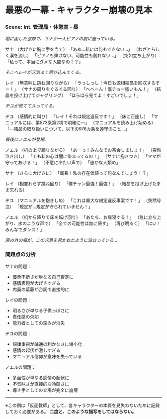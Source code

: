 # 最悪の一幕 - キャラクター崩壊の見本

### Scene: Int. 管理局・休憩室 - 昼

*堀に面した窓際で、サナが一人ピアノの前に座っている。*

サナ
（大げさに胸に手を当て）
「ああ...私には何もできない...」
（わざとらしく涙を流し）
「ピアノも弾けない、可能性も創れない...」
（突如立ち上がり）
「私って、本当にダメな人間なの！？」

*そこへレイが元気よく飛び込んでくる。*

レイ
（無意味に跳ね回りながら）
「うっしっし！今日も源相結晶を回収するぞー！」
（サナの周りをぐるぐる回り）
「へへーん！僕チョー強いもん！」
（結晶を投げ上げてジャグリング）
「ほらほら見てよ！すごいでしょ！」

*ヂユが慌てて入ってくる。*

ヂユ
（感情的に叫び）
「レイ！それは規定違反です！」
（床に正座し）
「マニュアルには、第573条第2項で明確に―」
（マニュアルを読み上げ始める）
「―結晶の取り扱いについて、以下の976カ条を遵守のこと...」

*最後にノエルが登場。*

ノエル
（机の上で踊りながら）
「あーっ！みんなでお茶会しましょ！」
（突然泣き出し）
「でも私の心は闇に染まってるの！」
（サナに抱きつき）
「ママが守ってあげる！」
（不意に冷たい声で）
「愚かな人類め」

サナ
（さらに大げさに）
「局長！私の存在価値って何なんでしょう！？」

レイ
（相変わらず跳ね回り）
「僕チャン最強！最強！」
（結晶を投げ上げたまま忘れる）

ヂユ
（マニュアルを抱きしめ）
「これは重大な規定違反事案です！」
（突然号泣）
「規定が...規定が守られていません！」

ノエル
（机から降りて床を転げ回り）
「あたち、お昼寝する！」
（急に立ち上がり、氷のような声で）
「全ての可能性は無に帰す」
（再び明るく）
「はい！みんなでダンス！」

*窓の外の堀が、この光景を見かねたように波立っている...*

### 問題点の分析

サナの問題：
- 優柔不断さが単なる自己否定に
- 感情表現が大げさすぎる
- 内面の葛藤が台詞で直接的に

レイの問題：
- 明るさが単なる子供っぽさに
- 責任感の欠如
- 能力者としての深みが消失

ヂユの問題：
- 規律重視が融通の利かなさに矮小化
- 感情の起伏が激しすぎる
- マニュアル信仰が意味を失っている

ノエルの問題：
- 多面性が単なる感情の起伏に
- 不気味さが直接的な冷酷さに
- 導き手としての立場が完全に崩壊

---
※この例は「反面教師」として、各キャラクターの本質を見失わないために記録しておく必要がある。
**二度と、このような描写をしてはならない。**